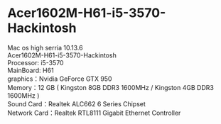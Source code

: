 # Acer1602M-H61-i5-3570-Hackintosh
Mac os high serria 10.13.6  
Acer1602M-H61-i5-3570-Hackintosh  
Processor: i5-3570  
MainBoard: H61  
graphics：Nvidia GeForce GTX 950  
Memory：12 GB ( Kingston 8GB DDR3 1600MHz / Kingston 4GB DDR3 1600MHz )  
Sound Card：Realtek ALC662 6 Series Chipset  
Network Card：Realtek RTL8111 Gigabit Ethernet Controller  
